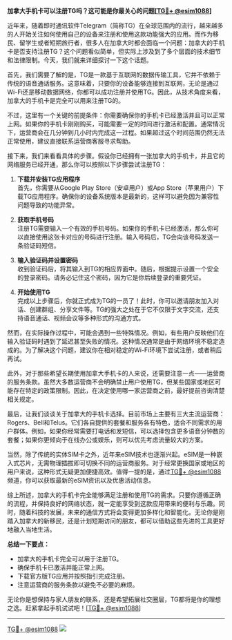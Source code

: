 **加拿大手机卡可以注册TG吗？这可能是你最关心的问题[[TG💪+ @esim1088](https://t.me/s/esim1088)]**

近年来，随着即时通讯软件Telegram（简称TG）在全球范围内的流行，越来越多的人开始关注如何使用自己的设备来注册和使用这款功能强大的应用。而作为移民、留学生或者短期旅行者，很多人在加拿大时都会面临一个问题：加拿大的手机卡是否支持注册TG？这个问题看似简单，但实际上涉及到了多个层面的技术细节和法律限制。今天，我们就来详细探讨一下这个话题。

首先，我们需要了解的是，TG是一款基于互联网的数据传输工具，它并不依赖于传统的语音通话服务。这意味着，只要你的设备能够连接到互联网，无论是通过Wi-Fi还是移动数据网络，你都可以成功注册并使用TG。因此，从技术角度来看，加拿大的手机卡是完全可以用来注册TG的。

不过，这里有一个关键的前提条件：你需要确保你的手机卡已经激活并且可以正常上网。如果你的手机卡刚刚购买，可能需要一定的时间进行激活和配置。通常情况下，运营商会在几分钟到几小时内完成这一过程。如果超过这个时间范围仍然无法正常使用，建议直接联系运营商客服寻求帮助。

接下来，我们来看看具体的步骤。假设你已经拥有一张加拿大的手机卡，并且它的网络服务已经开通，那么你可以按照以下步骤尝试注册TG：

1. **下载并安装TG应用程序**  
   首先，你需要从Google Play Store（安卓用户）或App Store（苹果用户）下载TG应用程序。确保你的设备系统版本是最新的，这样可以避免因为兼容性问题导致的功能异常。

2. **获取手机号码**  
   注册TG需要输入一个有效的手机号码。如果你的手机卡已经激活，那么你可以直接使用这张卡对应的号码进行注册。输入号码后，TG会向该号码发送一条验证码短信。

3. **输入验证码并设置密码**  
   收到验证码后，将其输入到TG的相应界面中。随后，根据提示设置一个安全的登录密码。请务必记住这个密码，因为它是你后续登录的重要凭证。

4. **开始使用TG**  
   完成以上步骤后，你就正式成为TG的一员了！此时，你可以邀请朋友加入对话、创建群组、分享文件等。TG的强大之处在于它不仅限于文字交流，还支持语音通话、视频会议等多种形式的沟通方式。

然而，在实际操作过程中，可能会遇到一些特殊情况。例如，有些用户反映他们在输入验证码时遇到了延迟甚至失败的情况。这种情况通常是由于网络环境不稳定造成的。为了解决这个问题，建议你在相对稳定的Wi-Fi环境下尝试注册，或者稍后再试。

此外，对于那些希望长期使用加拿大手机卡的人来说，还需要注意一点——运营商的服务条款。虽然大多数运营商不会明确禁止用户使用TG，但某些国家或地区可能存在特定的政策限制。因此，在决定使用哪一家运营商之前，最好提前咨询清楚相关规定。

最后，让我们谈谈关于加拿大的手机卡选择。目前市场上主要有三大主流运营商：Rogers、Bell和Telus。它们各自提供的套餐和服务各有特色，适合不同需求的用户群体。例如，如果你经常需要打电话和发短信，可以选择包含更多语音分钟数的套餐；如果你更倾向于在线办公或娱乐，则可以优先考虑流量较大的方案。

当然，除了传统的实体SIM卡之外，近年来eSIM技术也逐渐兴起。eSIM是一种嵌入式芯片，无需物理插拔即可切换不同的运营商服务。对于经常更换国家或地区的用户来说，这种形式无疑更加便捷高效。值得一提的是，通过[TG💪+ @esim1088](https://t.me/s/esim1088)频道，你可以获取最新的eSIM资讯以及优惠活动信息。

综上所述，加拿大的手机卡完全能够满足注册和使用TG的需求。只要你遵循正确的流程，并保持良好的网络状态，就一定能享受到这款应用带来的便利与乐趣。同时，随着科技的发展，未来的通信方式将会变得更加多样化和智能化。无论你是刚踏入加拿大的新移民，还是计划短期访问的朋友，都可以借助这些先进的工具更好地融入当地生活。

**总结一下要点：**  
- 加拿大的手机卡完全可以用于注册TG。  
- 确保手机卡已激活并能正常上网。  
- 下载官方版TG应用并按照指引完成注册。  
- 注意运营商的服务条款以避免不必要的麻烦。  

无论你是想保持与家人朋友的联系，还是希望拓展社交圈层，TG都将是你的理想之选。赶紧拿起手机试试吧！[[TG💪+ @esim1088](https://t.me/s/esim1088)]

---

[TG💪+ @esim1088](https://t.me/s/esim1088) ![](https://i.postimg.cc/4NQfJmqS/Snipaste-2025-05-13-00-14-12.png)